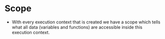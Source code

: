 # Scope

- With every execution context that is created we have a scope which tells what all data (variables and functions) are accessible inside this execution context.
